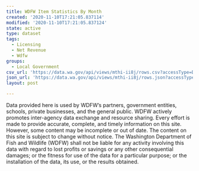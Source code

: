 ```yaml
---
title: WDFW Item Statistics By Month
created: '2020-11-10T17:21:05.837114'
modified: '2020-11-10T17:21:05.837124'
state: active
type: dataset
tags:
  - Licensing
  - Net Revenue
  - Wdfw
groups:
  - Local Government
csv_url: 'https://data.wa.gov/api/views/mthi-ii8j/rows.csv?accessType=DOWNLOAD'
json_url: 'https://data.wa.gov/api/views/mthi-ii8j/rows.json?accessType=DOWNLOAD'
layout: post

---
```

Data provided here is used by WDFW’s partners, government entities, schools, private businesses, and the general public. WDFW actively promotes inter-agency data exchange and resource sharing. Every effort is made to provide accurate, complete, and timely information on this site. However, some content may be incomplete or out of date. The content on this site is subject to change without notice. The Washington Department of Fish and Wildlife (WDFW) shall not be liable for any activity involving this data with regard to lost profits or savings or any other consequential damages; or the fitness for use of the data for a particular purpose; or the installation of the data, its use, or the results obtained.
